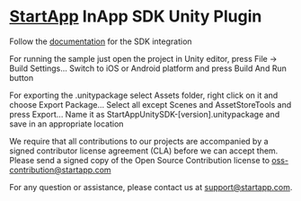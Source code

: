 [StartApp][] InApp SDK Unity Plugin
======================================

Follow the [documentation][] for the SDK integration

For running the sample just open the project in Unity editor, press File -> Build Settings...
Switch to iOS or Android platform and press Build And Run button

For exporting the .unitypackage select Assets folder, right click on it and choose Export Package...
Select all except Scenes and AssetStoreTools and press Export...
Name it as StartAppUnitySDK-[version].unitypackage and save in an appropriate location

We require that all contributions to our projects are accompanied by a signed contributor license agreement (CLA) before we can accept them. Please send a signed copy of the Open Source Contribution license to oss-contribution@startapp.com

For any question or assistance, please contact us at support@startapp.com.

[StartApp]: http://www.startapp.com
[documentation]: https://support.startapp.com/hc/en-us/articles/360015675593